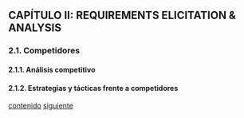 ## CAPÍTULO II: REQUIREMENTS ELICITATION & ANALYSIS

### 2.1. Competidores
#### 2.1.1. Análisis competitivo
#### 2.1.2. Estrategias y tácticas frente a competidores

[contenido](../contenido.md)
[siguiente](./2.2-entrevistas.md)